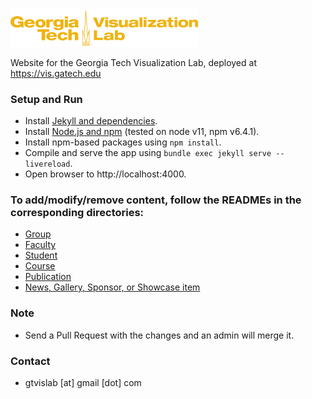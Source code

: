 <img src="assets/images/logo_gold.png" alt="Georgia Tech Visualization Lab" width="300"/>

Website for the Georgia Tech Visualization Lab, deployed at https://vis.gatech.edu

### Setup and Run
* Install [Jekyll and dependencies](https://jekyllrb.com/docs/).
* Install [Node.js and npm](https://docs.npmjs.com/downloading-and-installing-node-js-and-npm) (tested on node v11, npm v6.4.1).
* Install npm-based packages using `npm install`.
* Compile and serve the app using `bundle exec jekyll serve --livereload`.
* Open browser to http://localhost:4000.

### To add/modify/remove content, follow the READMEs in the corresponding directories:
* [Group](_groups)
* [Faculty](_faculty)
* [Student](_students)
* [Course](_courses)
* [Publication](_publications)
* [News, Gallery, Sponsor, or Showcase item](_data)

### Note
- Send a Pull Request with the changes and an admin will merge it.

### Contact
- gtvislab \[at\] gmail \[dot\] com